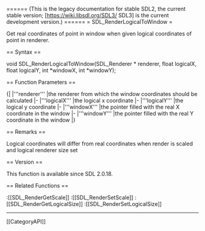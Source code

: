 ====== (This is the legacy documentation for stable SDL2, the current stable version; [https://wiki.libsdl.org/SDL3/ SDL3] is the current development version.) ======
= SDL_RenderLogicalToWindow =

Get real coordinates of point in window when given logical coordinates of point in renderer.

== Syntax ==

<syntaxhighlight lang='c'>
void SDL_RenderLogicalToWindow(SDL_Renderer * renderer, 
                                    float logicalX, float logicalY,
                                    int *windowX, int *windowY);
</syntaxhighlight>

== Function Parameters ==

{|
|'''renderer'''
|the renderer from which the window coordinates should be calculated
|-
|'''logicalX'''
|the logical x coordinate
|-
|'''logicalY'''
|the logical y coordinate
|-
|'''windowX'''
|the pointer filled with the real X coordinate in the window
|-
|'''windowY'''
|the pointer filled with the real Y coordinate in the window
|}

== Remarks ==

Logical coordinates will differ from real coordinates when render is scaled
and logical renderer size set

== Version ==

This function is available since SDL 2.0.18.

== Related Functions ==

:[[SDL_RenderGetScale]]
:[[SDL_RenderSetScale]]
:[[SDL_RenderGetLogicalSize]]
:[[SDL_RenderSetLogicalSize]]

----
[[CategoryAPI]]



